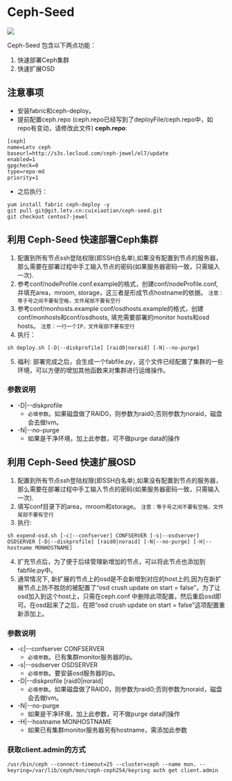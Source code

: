 # Ceph-Seed

![](ceph-seed.jpg)


Ceph-Seed 包含以下两点功能：

1. 快速部署Ceph集群
2. 快速扩展OSD

## 注意事项
- 安装fabric和ceph-deploy。
- 提前配置ceph.repo (ceph.repo已经写到了deployFile/ceph.repo中，如repo有变动，请修改此文件)
**ceph.repo**:

```
[ceph]
name=Letv ceph
baseurl=http://s3s.lecloud.com/ceph-jewel/el7/update
enabled=1
gpgcheck=0
type=repo-md
priority=1
```

- 之后执行：
```
yum install fabric ceph-deploy -y
git pull git@git.letv.cn:cuixiaotian/ceph-seed.git
git checkout centos7-jewel
```

## 利用 Ceph-Seed 快速部署Ceph集群
1. 配置到所有节点ssh登陆权限(即SSH白名单),如果没有配置到节点的服务器，那么需要在部署过程中手工输入节点的密码(如果服务器密码一致，只需输入一次).
2. 参考conf/nodeProfile.conf.example的格式，创建conf/nodeProfile.conf, 并填充area，mroom, storage，这三者是形成节点hostname的依据。 `注意：等于号之间不要有空格，文件尾部不要有空行`
3. 参考conf/monhosts.example  conf/osdhosts.example的格式，创建conf/monhosts和conf/osdhosts, 填充需要部署的monitor hosts和osd hosts。 `注意：一行一个IP，文件尾部不要有空行`
4. 执行：
```
sh deploy.sh [-D|--diskprofile] [raid0|noraid] [-N|--no-purge]
```
5. 福利: 部署完成之后，会生成一个fabfile.py，这个文件已经配置了集群的一些环境，可以方便的增加其他函数来对集群进行运维操作。

### 参数说明
- -D|--diskprofile	
	- `必填参数`。如果磁盘做了RAID0，则参数为raid0;否则参数为noraid，磁盘会去做lvm。
- -N|--no-purge 	
	- 如果是干净环境，加上此参数，可不做purge data的操作

## 利用 Ceph-Seed 快速扩展OSD
1. 配置到所有节点ssh登陆权限(即SSH白名单),如果没有配置到节点的服务器，那么需要在部署过程中手工输入节点的密码(如果服务器密码一致，只需输入一次).
2. 填写conf目录下的area，mroom和storage。 `注意：等于号之间不要有空格，文件尾部不要有空行`
3. 执行:
```
sh expend-osd.sh [-c|--confserver] CONFSERVER [-s|--osdserver] OSDSERVER [-D|--diskprofile] [raid0|noraid] [-N|--no-purge] [-H|--hostname MONHOSTNAME]
```
4. 扩充节点后，为了便于后续管理新增加的节点，可以将此节点也添加到fabfile.py中。
5. 通常情况下, 新扩展的节点上的osd是不会新增到对应的host上的,因为在新扩展节点上防不胜防的被配置了“osd crush update on start = false”，为了让osd加入到这个host上，只需在ceph.conf
中删除此项配置，然后重启osd即可。在osd起来了之后，在把“osd crush update on start = false”这项配置重新添加上。

### 参数说明
- -c|--confserver CONFSERVER
	- `必填参数`。已有集群monitor服务器的ip。
- -s|--osdserver OSDSERVER
	- `必填参数`。要安装osd服务器的ip。
- -D|--diskprofile [raid0|noraid]
	- `必填参数`。如果磁盘做了RAID0，则参数为raid0;否则参数为noraid，磁盘会去做lvm。
- -N|--no-purge         
	- 如果是干净环境，加上此参数，可不做purge data的操作
- -H|--hostname MONHOSTNAME
	- 如果已有集群monitor服务器另有hostname，需添加此参数


### 获取client.admin的方式  
```
/usr/bin/ceph --connect-timeout=25 --cluster=ceph --name mon. --keyring=/var/lib/ceph/mon/ceph-ceph254/keyring auth get client.admin
```
